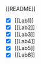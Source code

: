 [[README]]

- [x] [[Lab1]]
- [x] [[Lab2]]
- [x] [[Lab3]]
- [x] [[Lab4]]
- [x] [[Lab5]]
- [x] [[Lab6]]